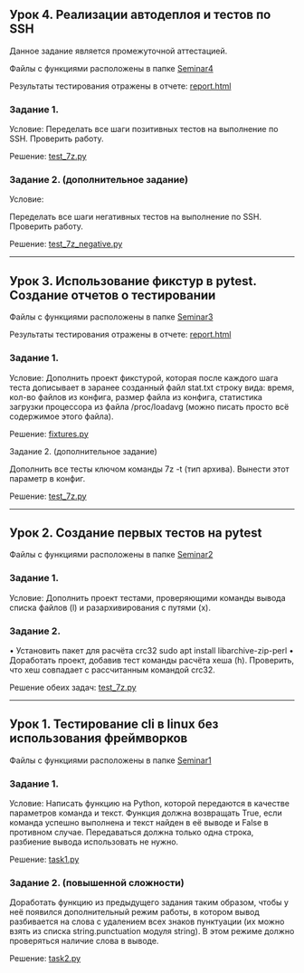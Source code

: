 ## Урок 4. Реализации автодеплоя и тестов по SSH

Данное задание является промежуточной аттестацией.

Файлы с функциями расположены в папке [Seminar4](Seminar4)

Результаты тестирования отражены в отчете: [report.html](Seminar4/report.html)

### Задание 1.

Условие:
Переделать все шаги позитивных тестов на выполнение по SSH. Проверить работу.

Решение: [test_7z.py](Seminar4/test_7z.py)

### Задание 2. (дополнительное задание)

Условие:

Переделать все шаги негативных тестов на выполнение по SSH. Проверить работу.

Решение: [test_7z_negative.py](Seminar4/test_7z_negative.py)

---

## Урок 3. Использование фикстур в pytest. Создание отчетов о тестировании

Файлы с функциями расположены в папке [Seminar3](Seminar3)

Результаты тестирования отражены в отчете: [report.html](Seminar3/report.html)

### Задание 1.

Условие:
Дополнить проект фикстурой, которая после каждого шага теста дописывает в заранее созданный файл stat.txt строку вида:
время, кол-во файлов из конфига, размер файла из конфига, статистика загрузки процессора из файла /proc/loadavg (можно писать просто всё содержимое этого файла).

Решение: [fixtures.py](Seminar3/fixtures.py)

Задание 2. (дополнительное задание)

Дополнить все тесты ключом команды 7z -t (тип архива). Вынести этот параметр в конфиг.

Решение: [test_7z.py](Seminar3/test_7z.py)

---

## Урок 2. Создание первых тестов на pytest

Файлы с функциями расположены в папке [Seminar2](Seminar2)

### Задание 1.

Условие:
Дополнить проект тестами, проверяющими команды вывода списка файлов (l) и разархивирования с путями (x).

### Задание 2.

• Установить пакет для расчёта crc32
sudo apt install libarchive-zip-perl
• Доработать проект, добавив тест команды расчёта хеша (h). Проверить, что хеш совпадает с рассчитанным командой crc32.

Решение обеих задач: [test_7z.py](Seminar2/test_7z.py)

---

## Урок 1. Тестирование cli в linux без использования фреймворков

Файлы с функциями расположены в папке [Seminar1](Seminar1)

### Задание 1.

Условие:
Написать функцию на Python, которой передаются в качестве параметров команда и текст. Функция должна 
возвращать True, если команда успешно выполнена и текст найден в её выводе и False в противном случае. 
Передаваться должна только одна строка, разбиение вывода использовать не нужно.

Решение: [task1.py](Seminar1/task1.py)

### Задание 2. (повышенной сложности)

Доработать функцию из предыдущего задания таким образом, чтобы у неё появился дополнительный режим работы, 
в котором вывод разбивается на слова с удалением всех знаков пунктуации (их можно взять из списка 
string.punctuation модуля string). В этом режиме должно проверяться наличие слова в выводе.

Решение: [task2.py](Seminar1/task2.py)